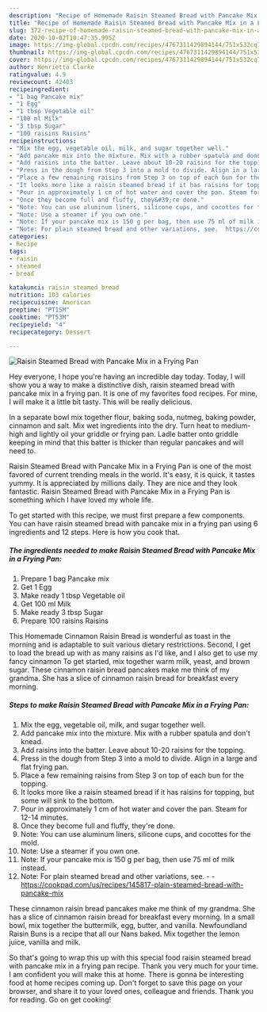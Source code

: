 ```yaml
---
description: "Recipe of Homemade Raisin Steamed Bread with Pancake Mix in a Frying Pan"
title: "Recipe of Homemade Raisin Steamed Bread with Pancake Mix in a Frying Pan"
slug: 372-recipe-of-homemade-raisin-steamed-bread-with-pancake-mix-in-a-frying-pan
date: 2020-10-02T10:47:35.995Z
image: https://img-global.cpcdn.com/recipes/4767311429894144/751x532cq70/raisin-steamed-bread-with-pancake-mix-in-a-frying-pan-recipe-main-photo.jpg
thumbnail: https://img-global.cpcdn.com/recipes/4767311429894144/751x532cq70/raisin-steamed-bread-with-pancake-mix-in-a-frying-pan-recipe-main-photo.jpg
cover: https://img-global.cpcdn.com/recipes/4767311429894144/751x532cq70/raisin-steamed-bread-with-pancake-mix-in-a-frying-pan-recipe-main-photo.jpg
author: Henrietta Clarke
ratingvalue: 4.9
reviewcount: 42403
recipeingredient:
- "1 bag Pancake mix"
- "1 Egg"
- "1 tbsp Vegetable oil"
- "100 ml Milk"
- "3 tbsp Sugar"
- "100 raisins Raisins"
recipeinstructions:
- "Mix the egg, vegetable oil, milk, and sugar together well."
- "Add pancake mix into the mixture. Mix with a rubber spatula and don&#39;t knead."
- "Add raisins into the batter. Leave about 10-20 raisins for the topping."
- "Press in the dough from Step 3 into a mold to divide. Align in a large and flat frying pan."
- "Place a few remaining raisins from Step 3 on top of each bun for the topping."
- "It looks more like a raisin steamed bread if it has raisins for topping, but some will sink to the bottom."
- "Pour in approximately 1 cm of hot water and cover the pan. Steam for 12-14 minutes."
- "Once they become full and fluffy, they&#39;re done."
- "Note: You can use aluminum liners, silicone cups, and cocottes for the mold."
- "Note: Use a steamer if you own one."
- "Note: If your pancake mix is 150 g per bag, then use 75 ml of milk instead."
- "Note: For plain steamed bread and other variations, see.  https://cookpad.com/us/recipes/145817-plain-steamed-bread-with-pancake-mix"
categories:
- Recipe
tags:
- raisin
- steamed
- bread

katakunci: raisin steamed bread 
nutrition: 103 calories
recipecuisine: American
preptime: "PT15M"
cooktime: "PT53M"
recipeyield: "4"
recipecategory: Dessert

---
```



![Raisin Steamed Bread with Pancake Mix in a Frying Pan](https://img-global.cpcdn.com/recipes/4767311429894144/751x532cq70/raisin-steamed-bread-with-pancake-mix-in-a-frying-pan-recipe-main-photo.jpg)

Hey everyone, I hope you're having an incredible day today. Today, I will show you a way to make a distinctive dish, raisin steamed bread with pancake mix in a frying pan. It is one of my favorites food recipes. For mine, I will make it a little bit tasty. This will be really delicious.

In a separate bowl mix together flour, baking soda, nutmeg, baking powder, cinnamon and salt. Mix wet ingredients into the dry. Turn heat to medium-high and lightly oil your griddle or frying pan. Ladle batter onto griddle keeping in mind that this batter is thicker than regular pancakes and will need to.

Raisin Steamed Bread with Pancake Mix in a Frying Pan is one of the most favored of current trending meals in the world. It's easy, it is quick, it tastes yummy. It is appreciated by millions daily. They are nice and they look fantastic. Raisin Steamed Bread with Pancake Mix in a Frying Pan is something which I have loved my whole life.


To get started with this recipe, we must first prepare a few components. You can have raisin steamed bread with pancake mix in a frying pan using 6 ingredients and 12 steps. Here is how you cook that.

<!--inarticleads1-->

##### The ingredients needed to make Raisin Steamed Bread with Pancake Mix in a Frying Pan:

1. Prepare 1 bag Pancake mix
1. Get 1 Egg
1. Make ready 1 tbsp Vegetable oil
1. Get 100 ml Milk
1. Make ready 3 tbsp Sugar
1. Prepare 100 raisins Raisins


This Homemade Cinnamon Raisin Bread is wonderful as toast in the morning and is adaptable to suit various dietary restrictions. Second, I get to load the bread up with as many raisins as I&#39;d like, and I also get to use my fancy cinnamon To get started, mix together warm milk, yeast, and brown sugar. These cinnamon raisin bread pancakes make me think of my grandma. She has a slice of cinnamon raisin bread for breakfast every morning. 

<!--inarticleads2-->

##### Steps to make Raisin Steamed Bread with Pancake Mix in a Frying Pan:

1. Mix the egg, vegetable oil, milk, and sugar together well.
1. Add pancake mix into the mixture. Mix with a rubber spatula and don&#39;t knead.
1. Add raisins into the batter. Leave about 10-20 raisins for the topping.
1. Press in the dough from Step 3 into a mold to divide. Align in a large and flat frying pan.
1. Place a few remaining raisins from Step 3 on top of each bun for the topping.
1. It looks more like a raisin steamed bread if it has raisins for topping, but some will sink to the bottom.
1. Pour in approximately 1 cm of hot water and cover the pan. Steam for 12-14 minutes.
1. Once they become full and fluffy, they&#39;re done.
1. Note: You can use aluminum liners, silicone cups, and cocottes for the mold.
1. Note: Use a steamer if you own one.
1. Note: If your pancake mix is 150 g per bag, then use 75 ml of milk instead.
1. Note: For plain steamed bread and other variations, see. -  - https://cookpad.com/us/recipes/145817-plain-steamed-bread-with-pancake-mix


These cinnamon raisin bread pancakes make me think of my grandma. She has a slice of cinnamon raisin bread for breakfast every morning. In a small bowl, mix together the buttermilk, egg, butter, and vanilla. Newfoundland Raisin Buns is a recipe that all our Nans baked. Mix together the lemon juice, vanilla and milk. 

So that's going to wrap this up with this special food raisin steamed bread with pancake mix in a frying pan recipe. Thank you very much for your time. I am confident you will make this at home. There is gonna be interesting food at home recipes coming up. Don't forget to save this page on your browser, and share it to your loved ones, colleague and friends. Thank you for reading. Go on get cooking!
